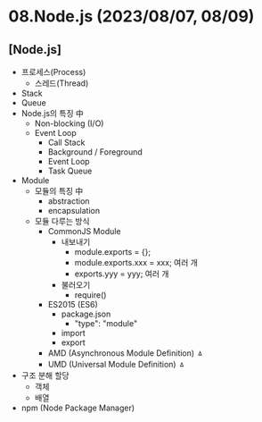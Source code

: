 # 08.Node.js (2023/08/07, 08/09)

## [Node.js]

- 프로세스(Process)
  - 스레드(Thread)
- Stack
- Queue
- Node.js의 특징 中
  - Non-blocking (I/O)
  - Event Loop
    - Call Stack
    - Background / Foreground
    - Event Loop
    - Task Queue
- Module
  - 모듈의 특징 中
	  - abstraction
	  - encapsulation
  - 모듈 다루는 방식
    - CommonJS Module
      - 내보내기
        - module.exports = {};
        - module.exports.xxx = xxx; 여러 개
        - exports.yyy = yyy; 여러 개
      - 불러오기
        - require()
    - ES2015 (ES6)
      - package.json
        - "type": "module"
      - import
      - export
    - AMD (Asynchronous Module Definition) ㅿ
    - UMD (Universal Module Definition) ㅿ
- 구조 분해 할당
	- 객체
	- 배열
- npm (Node Package Manager)

